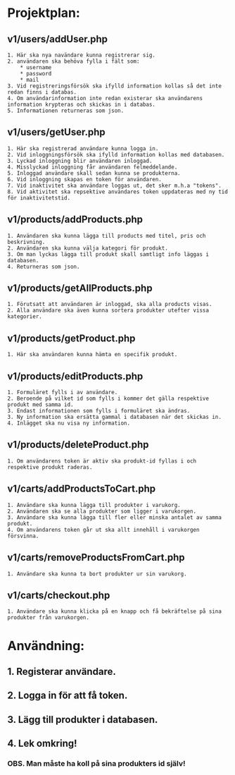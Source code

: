 # Projektplan:

## v1/users/addUser.php
    1. Här ska nya navändare kunna registrerar sig.
    2. användaren ska behöva fylla i fält som:
        * username
        * password
        * mail
    3. Vid registreringsförsök ska ifylld information kollas så det inte redan finns i databas.
    4. Om användarinformation inte redan existerar ska användarens information krypteras och skickas in i databas.
    5. Informationen returneras som json.

## v1/users/getUser.php
    1. Här ska registrerad användare kunna logga in.
    2. Vid inloggningsförsök ska ifylld information kollas med databasen.
    3. Lyckad inloggning blir användaren inloggad.
    4. Misslyckad inloggning får användaren felmeddelande.
    5. Inloggad användare skall sedan kunna se produkterna.
    6. Vid inloggning skapas en token för användaren.
    7. Vid inaktivitet ska användare loggas ut, det sker m.h.a "tokens".
    8. Vid aktivitet ska repsektive användares token uppdateras med ny tid för inaktivitetstid.

## v1/products/addProducts.php
    1. Användaren ska kunna lägga till products med titel, pris och beskrivning.
    2. Användaren ska kunna välja kategori för produkt.
    3. Om man lyckas lägga till produkt skall samtligt info läggas i databasen.
    4. Returneras som json.

## v1/products/getAllProducts.php
    1. Förutsatt att användaren är inloggad, ska alla products visas.
    2. Alla användare ska även kunna sortera produkter utefter vissa kategorier.

## v1/products/getProduct.php
    1. Här ska användaren kunna hämta en specifik produkt.

## v1/products/editProducts.php
    1. Formuläret fylls i av användare.
    2. Beroende på vilket id som fylls i kommer det gälla respektive produkt med samma id.
    3. Endast informationen som fylls i formuläret ska ändras.
    3. Ny information ska ersätta gammal i databasen när det skickas in.
    4. Inlägget ska nu visa ny information.

## v1/products/deleteProduct.php
    1. Om användarens token är aktiv ska produkt-id fyllas i och respektive produkt raderas.

## v1/carts/addProductsToCart.php
    1. Användare ska kunna lägga till produkter i varukorg.
    2. Användaren ska se alla produkter som ligger i varukorgen.
    3. Användare ska kunna lägga till fler eller minska antalet av samma produkt.
    4. Om användarens token går ut ska allt innehåll i varukorgen försvinna.

## v1/carts/removeProductsFromCart.php
    1. Användare ska kunna ta bort produkter ur sin varukorg.

## v1/carts/checkout.php
    1. Användare ska kunna klicka på en knapp och få bekräftelse på sina produkter från varukorgen.
     
# Användning:

## 1. Registerar användare.

## 2. Logga in för att få token.

## 3. Lägg till produkter i databasen.

## 4. Lek omkring!

### OBS. Man måste ha koll på sina produkters id själv!
